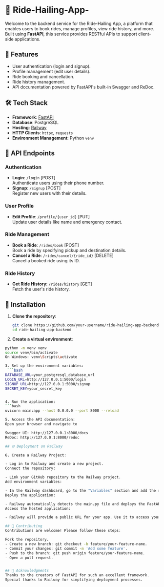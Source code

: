 # 🚖 Ride-Hailing-App- 

Welcome to the backend service for the Ride-Hailing App, a platform that enables users to book rides, manage profiles, view ride history, and more. Built using **FastAPI**, this service provides RESTful APIs to support client-side applications.  

## 🚀 Features  
- User authentication (login and signup).  
- Profile management (edit user details).  
- Ride booking and cancellation.  
- Ride history management.  
- API documentation powered by FastAPI's built-in Swagger and ReDoc.  

## 🛠️ Tech Stack  
- **Framework**: [FastAPI](https://fastapi.tiangolo.com/)  
- **Database**: PostgreSQL  
- **Hosting**: [Railway](https://railway.app/)  
- **HTTP Clients**: `httpx`, `requests`  
- **Environment Management**: Python `venv`  

## 📖 API Endpoints  

### Authentication  
- **Login**: `/login` [POST]  
  Authenticate users using their phone number.  
- **Signup**: `/signup` [POST]  
  Register new users with their details.  

### User Profile  
- **Edit Profile**: `/profile/{user_id}` [PUT]  
  Update user details like name and emergency contact.  

### Ride Management  
- **Book a Ride**: `/rides/book` [POST]  
  Book a ride by specifying pickup and destination details.  
- **Cancel a Ride**: `/rides/cancel/{ride_id}` [DELETE]  
  Cancel a booked ride using its ID.  

### Ride History  
- **Get Ride History**: `/rides/history` [GET]  
  Fetch the user's ride history.  

## 🔧 Installation  

1. **Clone the repository**:  
   ```bash  
   git clone https://github.com/your-username/ride-hailing-app-backend.git  
   cd ride-hailing-app-backend

2. **Create a virtual environment**:
  ```bash
  python -m venv venv  
  source venv/bin/activate
  On Windows: venv\Scripts\activate

3. Set up the environment variables:
   ```bash
 DATABASE_URL=your_postgresql_database_url
 LOGIN_URL=http://127.0.0.1:5000/login  
 SIGNUP_URL=http://127.0.0.1:5000/signup  
 SECRET_KEY=your_secret_key  


4. Run the application:
```bash
  uvicorn main:app --host 0.0.0.0 --port 8000 --reload

5. Access the API documentation:
  Open your browser and navigate to
  
  Swagger UI: http://127.0.0.1:8000/docs
  ReDoc: http://127.0.0.1:8000/redoc

## 🌐 Deployment on Railway

6. Create a Railway Project:

- Log in to Railway and create a new project.
Connect the repository:

- Link your GitHub repository to the Railway project.
Add environment variables:

- In the Railway dashboard, go to the "Variables" section and add the required environment variables (DATABASE_URL, SECRET_KEY, etc.).
Deploy the application:

- Railway automatically detects the main.py file and deploys the FastAPI app.
Access the hosted application:

- Railway will provide a public URL for your app. Use it to access your APIs.

## 🤝 Contributing
Contributions are welcome! Please follow these steps:

Fork the repository.
- Create a new branch: git checkout -b feature/your-feature-name.
- Commit your changes: git commit -m 'Add some feature'.
- Push to the branch: git push origin feature/your-feature-name.
- Open a pull request.


## 🙌 Acknowledgments
Thanks to the creators of FastAPI for such an excellent framework.
Special thanks to Railway for simplifying deployment processes.
